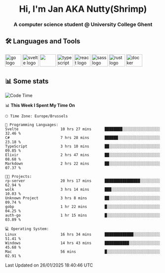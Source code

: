 <h1 align="center">Hi, I'm Jan AKA Nutty(Shrimp)</h1>
<h3 align="center">A computer science student @ University College Ghent</h3>

<h2 align="left">🛠️ Languages and Tools</h2>

###

<div align="left">
  <img src="https://cdn.jsdelivr.net/gh/devicons/devicon/icons/go/go-original.svg" height="40" width="52" alt="go logo"  />
  <img src="https://cdn.jsdelivr.net/gh/devicons/devicon@latest/icons/svelte/svelte-original.svg"  height="40" width="52" alt="svelte logo" />
  <img src="https://cdn.jsdelivr.net/gh/devicons/devicon@latest/icons/tailwindcss/tailwindcss-original.svg" height="40" width="52" />
  <img src="https://cdn.jsdelivr.net/gh/devicons/devicon/icons/typescript/typescript-original.svg" height="40" width="52" alt="typescript logo"  />
  <img src="https://cdn.jsdelivr.net/gh/devicons/devicon/icons/react/react-original.svg" height="40" width="52" alt="react logo"  />
  <img src="https://cdn.jsdelivr.net/gh/devicons/devicon/icons/sass/sass-original.svg" height="40" width="52" alt="sass logo"  />
  <img src="https://cdn.jsdelivr.net/gh/devicons/devicon@latest/icons/rust/rust-original.svg" height="40" width="52" alt="rust logo" />
  <img src="https://cdn.jsdelivr.net/gh/devicons/devicon/icons/docker/docker-original.svg" height="40" width="52" alt="docker logo"  />
</div>

<h2>📊 Some stats</h2>

<!--START_SECTION:waka-->
![Code Time](http://img.shields.io/badge/Code%20Time-5%2C587%20hrs%2046%20mins-blue)

📊 **This Week I Spent My Time On** 

```text
🕑︎ Time Zone: Europe/Brussels

💬 Programming Languages: 
Svelte                   10 hrs 27 mins      ████████░░░░░░░░░░░░░░░░░   32.46 % 
C#                       7 hrs 28 mins       ██████░░░░░░░░░░░░░░░░░░░   23.18 % 
TypeScript               3 hrs 10 mins       ██░░░░░░░░░░░░░░░░░░░░░░░   09.85 % 
Elixir                   2 hrs 47 mins       ██░░░░░░░░░░░░░░░░░░░░░░░   08.68 % 
Markdown                 2 hrs 22 mins       ██░░░░░░░░░░░░░░░░░░░░░░░   07.37 % 

🐱‍💻 Projects: 
rp-server                20 hrs 17 mins      ████████████████░░░░░░░░░   62.94 % 
wolk                     3 hrs 14 mins       ███░░░░░░░░░░░░░░░░░░░░░░   10.03 % 
Unknown Project          3 hrs 8 mins        ██░░░░░░░░░░░░░░░░░░░░░░░   09.74 % 
gobp                     1 hr 22 mins        █░░░░░░░░░░░░░░░░░░░░░░░░   04.25 % 
auth-go                  1 hr 15 mins        █░░░░░░░░░░░░░░░░░░░░░░░░   03.89 % 

💻 Operating System: 
Linux                    16 hrs 34 mins      █████████████░░░░░░░░░░░░   51.41 % 
Windows                  14 hrs 43 mins      ███████████░░░░░░░░░░░░░░   45.68 % 
Mac                      56 mins             █░░░░░░░░░░░░░░░░░░░░░░░░   02.91 % 
```


 Last Updated on 26/01/2025 18:40:46 UTC
<!--END_SECTION:waka-->
